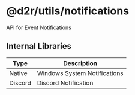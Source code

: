 # @d2r/utils/notifications
API for Event Notifications

## Internal Libraries
| Type      | Description |
| ----------- | ----------- |
| Native      | Windows System Notifications |
| Discord   | Discord Notification |
